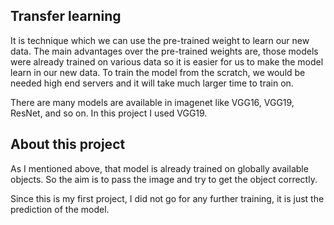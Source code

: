 ## Transfer learning
It is technique which we can use the pre-trained weight to learn our new data.
The main advantages over the pre-trained weights are, those models were already trained on various data so it is easier for us to make the model learn in our new data.
To train the model from the scratch, we would be needed high end servers and it will take much larger time to train on.

There are many models are available in imagenet like VGG16, VGG19, ResNet, and so on.
In this project I used VGG19.

## About this project 
As I mentioned above, that model is already trained on globally available objects.
So the aim is to pass the image and try to get the object correctly.

Since this is my first project, I did not go for any further training, it is just the prediction of the model.
